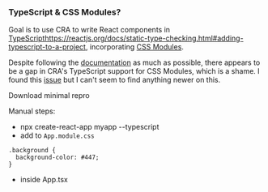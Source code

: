 ### TypeScript & CSS Modules?

Goal is to use CRA to write React components in [TypeScript]()https://reactjs.org/docs/static-type-checking.html#adding-typescript-to-a-project, incorporating [CSS Modules](https://reactjs.org/blog/2018/10/01/create-react-app-v2.html#whats-new). 


Despite following the [documentation](https://facebook.github.io/create-react-app/docs/adding-a-css-modules-stylesheet) as much as possible, there appears to be a gap in CRA's TypeScript support for CSS Modules, which is a shame. I found this [issue](https://github.com/facebook/create-react-app/issues/5677) but I can't seem to find anything newer on this.


Download minimal repro


Manual steps:
 - npx create-react-app myapp --typescript
 - add to `App.module.css`
```
.background {
  background-color: #447;
}

```
- inside App.tsx